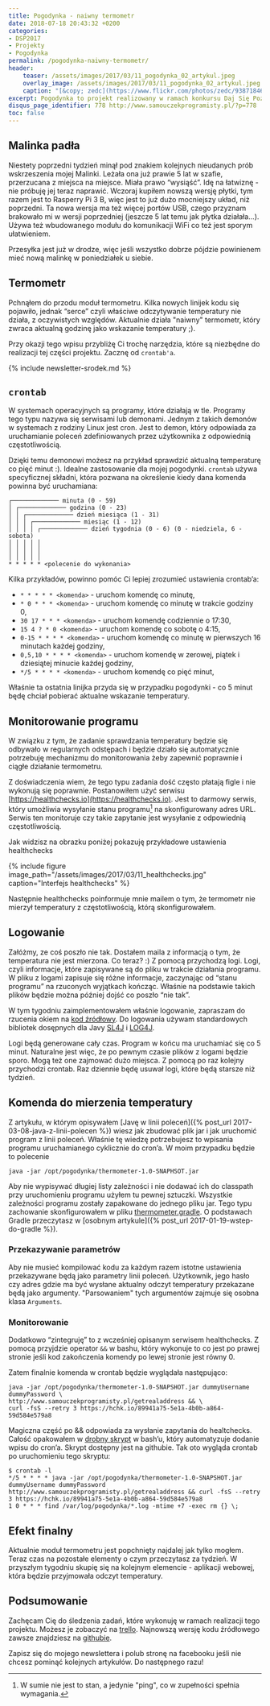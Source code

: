 ```yaml
---
title: Pogodynka - naiwny termometr
date: 2018-07-18 20:43:32 +0200
categories:
- DSP2017
- Projekty
- Pogodynka
permalink: /pogodynka-naiwny-termometr/
header:
    teaser: /assets/images/2017/03/11_pogodynka_02_artykul.jpeg
    overlay_image: /assets/images/2017/03/11_pogodynka_02_artykul.jpeg
    caption: "[&copy; zedc](https://www.flickr.com/photos/zedc/9387184605/sizes/l)"
excerpt: Pogodynka to projekt realizowany w ramach konkursu Daj Się Poznać 2017. W ramach tej serii artykułów relacjonuję postęp prac nad projektem. Poza relacją przeczytasz też o crontab, programie, który zamierzam użyć w projekcie. Dowiesz się też coś o monitorowaniu i logowaniu. Zapraszam!
disqus_page_identifier: 778 http://www.samouczekprogramisty.pl/?p=778
toc: false
---
```


## Malinka padła

Niestety poprzedni tydzień minął pod znakiem kolejnych nieudanych prób wskrzeszenia mojej Malinki. Leżała ona już prawie 5 lat w szafie, przerzucana z miejsca na miejsce. Miała prawo “wysiąść”. Idę na łatwiznę - nie próbuję jej teraz naprawić. Wczoraj kupiłem nowszą wersję płytki, tym razem jest to Rasperry Pi 3 B, więc jest to już dużo mocniejszy układ, niż poprzedni. Ta nowa wersja ma też więcej portów USB, czego przyznam brakowało mi w wersji poprzedniej (jeszcze 5 lat temu jak płytka działała...). Używa też wbudowanego modułu do komunikacji WiFi co też jest sporym ułatwieniem.

Przesyłka jest już w drodze, więc jeśli wszystko dobrze pójdzie powinienem mieć nową malinkę w poniedziałek u siebie.

## Termometr

Pchnąłem do przodu moduł termometru. Kilka nowych linijek kodu się pojawiło, jednak “serce” czyli właściwe odczytywanie temperatury nie działa, z oczywistych względów. Aktualnie działa "naiwny" termometr, który zwraca aktualną godzinę jako wskazanie temperatury ;).

Przy okazji tego wpisu przybliżę Ci trochę narzędzia, które są niezbędne do realizacji tej części projektu. Zacznę od `crontab'a`.

{% include newsletter-srodek.md %}

## `crontab`

W systemach operacyjnych są programy, które działają w tle. Programy tego typu nazywa się serwisami lub demonami. Jednym z takich demonów w systemach z rodziny Linux jest cron. Jest to demon, który odpowiada za uruchamianie poleceń zdefiniowanych przez użytkownika z odpowiednią częstotliwością.

Dzięki temu demonowi możesz na przykład sprawdzić aktualną temperaturę co pięć minut :). Idealne zastosowanie dla mojej pogodynki. `crontab` używa specyficznej składni, która pozwana na określenie kiedy dana komenda powinna być uruchamiana:

    ┌───────────── minuta (0 - 59)
    │ ┌───────────── godzina (0 - 23)
    │ │ ┌───────────── dzień miesiąca (1 - 31)
    │ │ │ ┌───────────── miesiąc (1 - 12)
    │ │ │ │ ┌───────────── dzień tygodnia (0 - 6) (0 - niedziela, 6 - sobota)
    │ │ │ │ │
    │ │ │ │ │
    │ │ │ │ │
    * * * * * <polecenie do wykonania>


Kilka przykładów, powinno pomóc Ci lepiej zrozumieć ustawienia crontab’a:
- `* * * * * <komenda>` - uruchom komendę co minutę,
- `* 0 * * * <komenda>` - uruchom komendę co minutę w trakcie godziny 0,
- `30 17 * * * <komenda>` - uruchom komendę codziennie o 17:30,
- `15 4 ? * 0 <komenda>` - uruchom komendę co sobotę o 4:15,
- `0-15 * * * * <komenda>` - uruchom komendę co minutę w pierwszych 16 minutach każdej godziny,
- `0,5,10 * * * * <komenda>` - uruchom komendę w zerowej, piątek i dziesiątej minucie każdej godziny,
- `*/5 * * * * <komenda>` - uruchom komendę co pięć minut,

Właśnie ta ostatnia linijka przyda się w przypadku pogodynki - co 5 minut będę chciał pobierać aktualne wskazanie temperatury.

## Monitorowanie programu

W związku z tym, że zadanie sprawdzania temperatury będzie się odbywało w regularnych odstępach i będzie działo się automatycznie potrzebuję mechanizmu do monitorowania żeby zapewnić poprawnie i ciągłe działanie termometru.

Z doświadczenia wiem, że tego typu zadania dość często płatają figle i nie wykonują się poprawnie. Postanowiłem użyć serwisu [https://healthchecks.io](https://healthchecks.io). Jest to darmowy serwis, który umożliwia wysyłanie stanu programu[^ping] na skonfigurowany adres URL. Serwis ten monitoruje czy takie zapytanie jest wysyłanie z odpowiednią częstotliwością.

[^ping]: W sumie nie jest to stan, a jedynie "ping", co w zupełności spełnia wymagania.

Jak widzisz na obrazku poniżej pokazuję przykładowe ustawienia healthchecks

{% include figure image_path="/assets/images/2017/03/11_healthchecks.jpg" caption="Interfejs healthchecks" %}

Następnie healthchecks poinformuje mnie mailem o tym, że termometr nie mierzył temperatury z częstotliwością, którą skonfigurowałem.

## Logowanie

Załóżmy, ze coś poszło nie tak. Dostałem maila z informacją o tym, że temperatura nie jest mierzona. Co teraz? :) Z pomocą przychodzą logi. Logi, czyli informacje, które zapisywane są do pliku w trakcie działania programu. W pliku z logami zapisuje się różne informacje, zaczynając od “stanu programu” na rzuconych wyjątkach kończąc. Właśnie na podstawie takich plików będzie można później dojść co poszło “nie tak”.

W tym tygodniu zaimplementowałem właśnie logowanie, zapraszam do rzucenia okiem na [kod źródłowy](https://github.com/SamouczekProgramisty/Pogodynka/tree/master/thermometer). Do logowania używam standardowych bibliotek dosępnych dla Javy [SL4J](https://www.slf4j.org) i [LOG4J](https://logging.apache.org/log4j/2.x/).

Logi będą generowane cały czas. Program w końcu ma uruchamiać się co 5 minut. Naturalne jest więc, że po pewnym czasie plików z logami będzie sporo. Mogą też one zajmować dużo miejsca. Z pomocą po raz kolejny przychodzi crontab. Raz dziennie będę usuwał logi, które będą starsze niż tydzień.

## Komenda do mierzenia temperatury

Z artykułu, w którym opisywałem [Javę w linii poleceń]({% post_url 2017-03-08-java-z-linii-polecen %}) wiesz jak zbudować plik jar i jak uruchomić program z linii poleceń. Właśnie tę wiedzę potrzebujesz to wpisania programu uruchamianego cyklicznie do cron’a. W moim przypadku będzie to polecenie

    java -jar /opt/pogodynka/thermometer-1.0-SNAPHSOT.jar

Aby nie wypisywać długiej listy zależności i nie dodawać ich do classpath przy uruchomieniu programu użyłem tu pewnej sztuczki. Wszystkie zależności programu zostały zapakowane do jednego pliku jar. Tego typu zachowanie skonfigurowałem w pliku [thermometer.gradle](https://github.com/SamouczekProgramisty/Pogodynka/blob/master/thermometer/thermometer.gradle). O podstawach Gradle przeczytasz w [osobnym artykule]({% post_url 2017-01-19-wstep-do-gradle %}).

### Przekazywanie parametrów

Aby nie musieć kompilować kodu za każdym razem istotne ustawienia przekazywane będą jako parametry linii poleceń. Użytkownik, jego hasło czy adres gdzie ma być wysłane aktualny odczyt temperatury przekazane będą jako argumenty. "Parsowaniem" tych argumentów zajmuje się osobna klasa `Arguments`.

### Monitorowanie

Dodatkowo “zintegruję” to z wcześniej opisanym serwisem healthchecks. Z pomocą przyjdzie operator `&&` w bashu, który wykonuje to co jest po prawej stronie jeśli kod zakończenia komendy po lewej stronie jest równy 0.

Zatem finalnie komenda w crontab będzie wyglądała następująco:

    java -jar /opt/pogodynka/thermometer-1.0-SNAPSHOT.jar dummyUsername dummyPassword \
    http://www.samouczekprogramisty.pl/getrealaddress && \
    curl -fsS --retry 3 https://hchk.io/89941a75-5e1a-4b0b-a864-59d584e579a8

Magiczna część po && odpowiada za wysłanie zapytania do healtchecks. Całość opakowałem w [drobny skrypt](https://github.com/SamouczekProgramisty/Pogodynka/blob/45e3004e55634debd6a6c69aa29d0549d5405456/thermometer/add_to_crontab.sh) w bash’u, który automatyzuje dodanie wpisu do cron’a. Skrypt dostępny jest na githubie.
Tak oto wygląda crontab po uruchomieniu tego skryptu:

    $ crontab -l
    */5 * * * * java -jar /opt/pogodynka/thermometer-1.0-SNAPSHOT.jar dummyUsername dummyPassword http://www.samouczekprogramisty.pl/getrealaddress && curl -fsS --retry 3 https://hchk.io/89941a75-5e1a-4b0b-a864-59d584e579a8
    1 0 * * * find /var/log/pogodynka/*.log -mtime +7 -exec rm {} \;

## Efekt finalny

Aktualnie moduł termometru jest popchnięty najdalej jak tylko mogłem. Teraz czas na pozostałe elementy o czym przeczytasz za tydzień. W przyszłym tygodniu skupię się na kolejnym elemencie - aplikacji webowej, która będzie przyjmowała odczyt temperatury.

## Podsumowanie

Zachęcam Cię do śledzenia zadań, które wykonuję w ramach realizacji tego projektu. Możesz je zobaczyć na [trello](https://trello.com/b/yqZHTqSN/pogodynka). Najnowszą wersję kodu źródłowego zawsze znajdziesz na [githubie](https://github.com/SamouczekProgramisty/Pogodynka).

Zapisz się do mojego newslettera i polub stronę na facebooku jeśli nie chcesz pominąć kolejnych artykułów. Do następnego razu!
